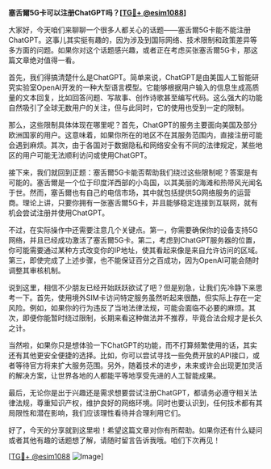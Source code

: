 **塞舌爾5G卡可以注册ChatGPT吗？[[TG💪+ @esim1088](https://t.me/s/esim1088)]**

大家好，今天咱们来聊聊一个很多人都关心的话题——塞舌爾5G卡能不能注册ChatGPT。这事儿其实挺有趣的，因为涉及到国际网络、技术限制和政策差异等多方面的问题。如果你对这个话题感兴趣，或者正在考虑买张塞舌爾5G卡，那这篇文章绝对值得一看。

首先，我们得搞清楚什么是ChatGPT。简单来说，ChatGPT是由美国人工智能研究实验室OpenAI开发的一种大型语言模型。它能够根据用户输入的信息生成高质量的文本回复，比如回答问题、写故事、创作诗歌甚至编写代码。这么强大的功能自然吸引了全球无数用户的关注，但与此同时，它的使用也受到一定的限制。

那么，这些限制具体体现在哪里呢？首先，ChatGPT的服务主要面向美国及部分欧洲国家的用户。这意味着，如果你所在的地区不在其服务范围内，直接注册可能会遇到麻烦。其次，由于各国对于数据隐私和网络安全有不同的法律规定，某些地区的用户可能无法顺利访问或使用ChatGPT。

接下来，我们就回到正题：塞舌爾5G卡能否帮助我们绕过这些限制呢？答案是有可能的。塞舌爾是一个位于印度洋西部的小岛国，以其美丽的海滩和热带风光闻名于世。然而，塞舌爾也有自己的电信市场，其中就包括提供5G网络服务的运营商。理论上讲，只要你拥有一张塞舌爾5G卡，并且能够稳定连接到互联网，就有机会尝试注册并使用ChatGPT。

不过，在实际操作中还需要注意几个关键点。第一，你需要确保你的设备支持5G网络，并且已经成功激活了塞舌爾5G卡。第二，考虑到ChatGPT服务器的位置，你可能需要通过某种方式改变你的IP地址，使其看起来像是来自允许访问的区域。第三，即使完成了上述步骤，也不能保证百分之百成功，因为OpenAI可能会随时调整其审核机制。

说到这里，相信不少朋友已经开始跃跃欲试了吧？但是别急，让我们先冷静下来思考一下。首先，使用境外SIM卡访问特定服务虽然听起来很酷，但实际上存在一定风险。例如，如果你的行为违反了当地法律法规，可能会面临不必要的麻烦。其次，即便你能暂时绕过限制，长期来看这种做法并不推荐，毕竟合法合规才是长久之计。

当然啦，如果你只是想体验一下ChatGPT的功能，而不打算频繁使用的话，其实还有其他更安全便捷的选择。比如，你可以尝试寻找一些免费开放的API接口，或者等待官方将来扩大服务范围。另外，随着技术的进步，未来或许会出现更加灵活的解决方案，让世界各地的人都能平等地享受先进的人工智能成果。

最后，无论你是出于兴趣还是需求想要尝试注册ChatGPT，都请务必遵守相关法律法规，尊重知识产权，维护良好的网络环境。同时也要认识到，任何技术都有其局限性和潜在影响，我们应该理性看待并合理利用它们。

好了，今天的分享就到这里啦！希望这篇文章对你有所帮助。如果你还有什么疑问或者其他有趣的话题想了解，请随时留言告诉我哦。咱们下次再见！

[[TG💪+ @esim1088](https://t.me/s/esim1088) ![Image](https://i.postimg.cc/4NQfJmqS/Snipaste-2025-05-13-00-14-12.png)]